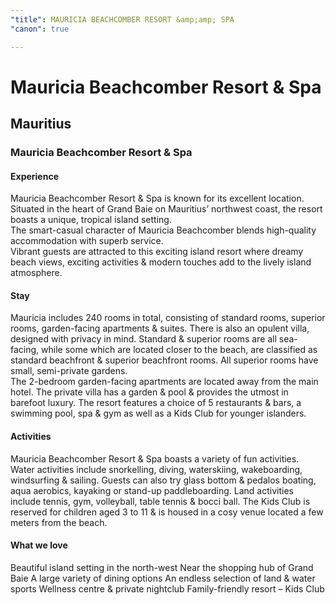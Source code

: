 ```yaml
---
"title": MAURICIA BEACHCOMBER RESORT &amp;amp; SPA
"canon": true

---
```


# Mauricia Beachcomber Resort & Spa
## Mauritius
### Mauricia Beachcomber Resort & Spa

#### Experience
Mauricia Beachcomber Resort &amp; Spa is known for its excellent location.  Situated in the heart of Grand Baie on Mauritius’ northwest coast, the resort boasts a unique, tropical island setting.  
The smart-casual character of Mauricia Beachcomber blends high-quality accommodation with superb service.  
Vibrant guests are attracted to this exciting island resort where dreamy beach views, exciting activities &amp; modern touches add to the lively island atmosphere.

#### Stay
Mauricia includes 240 rooms in total, consisting of standard rooms, superior rooms, garden-facing apartments &amp; suites.  There is also an opulent villa, designed with privacy in mind.
Standard &amp; superior rooms are all sea-facing, while some which are located closer to the beach, are classified as standard beachfront &amp; superior beachfront rooms.  All superior rooms have small, semi-private gardens.  
The 2-bedroom garden-facing apartments are located away from the main hotel.  The private villa has a garden &amp; pool &amp; provides the utmost in barefoot luxury.
The resort features a choice of 5 restaurants &amp; bars, a swimming pool, spa &amp; gym as well as a Kids Club for younger islanders.

#### Activities
Mauricia Beachcomber Resort &amp; Spa boasts a variety of fun activities.    
Water activities include snorkelling, diving, waterskiing, wakeboarding, windsurfing &amp; sailing.  Guests can also try glass bottom &amp; pedalos boating, aqua aerobics, kayaking or stand-up paddleboarding. 
Land activities include tennis, gym, volleyball, table tennis &amp; bocci ball.
The Kids Club is reserved for children aged 3 to 11 &amp; is housed in a cosy venue located a few meters from the beach.


#### What we love
Beautiful island setting in the north-west
Near the shopping hub of Grand Baie
A large variety of dining options 
An endless selection of land &amp; water sports
Wellness centre &amp; private nightclub
Family-friendly resort – Kids Club